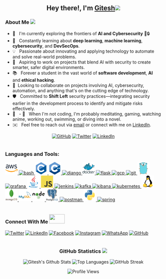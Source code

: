 <h2 align="center">Hey there!, I'm <a href="https://www.linkedin.com/in/giteshgund/">Gitesh</a><img src="https://media.giphy.com/media/fGGV7FeScq2s/giphy.gif" width="55px"></h2>

<h3>About Me <img src="https://media.giphy.com/media/2y98KScHKeaQM/giphy.gif" width="45px"></h3>

- 🔭 &nbsp; I'm currently exploring the frontiers of <strong>AI and Cybersecurity</strong> 🤖🔒
- 🌱 &nbsp; Constantly learning about <strong>deep learning</strong>, <strong>machine learning</strong>, <strong>cybersecurity</strong>, and <strong>DevSecOps</strong>.
- 💡 &nbsp; Passionate about innovating and applying technology to automate and solve real-world problems.
- 🚀 &nbsp; Aspiring to work on projects that blend AI with security to create smarter, safer digital environments.
- 📚 &nbsp; Forever a student in the vast world of <strong>software development</strong>, <strong>AI</strong> and <strong>ethical hacking</strong>.
- 🤝 &nbsp;Looking to collaborate on projects involving AI, cybersecurity, automation, and anything that's on the cutting edge of technology.
- 🛡️ &nbsp; Committed to <strong>Shift Left</strong> security practices—integrating security earlier in the development process to identify and mitigate risks effectively.
- 🎨 &nbsp; - 🎨 &nbsp; When I'm not coding, I'm probably meditating, gaming, watching anime, working out, swimming, or diving into a novel.
- ✉️ &nbsp; Feel free to reach out via [email](mailto:giteshgund1@gmail.com) or connect with me on [LinkedIn](https://www.linkedin.com/in/giteshgund/).

<div align="center">
  <a href="https://github.com/jetsunburst"><img src="https://img.shields.io/github/followers/jetsunburst?label=follow&style=social" alt="GitHub"></a>
  <a href="https://twitter.com/giteshgund"><img src="https://img.shields.io/twitter/follow/giteshgund?label=Twitter&style=social" alt="Twitter"></a>
  <a href="https://www.linkedin.com/in/giteshgund/"><img src="https://img.shields.io/badge/LinkedIn-connect-blue" alt="LinkedIn"></a>
</div>

#
<h3 align="left">Languages and Tools:</h3>
<div> 
  <a href="https://aws.amazon.com" target="_blank" rel="noreferrer"> <img src="https://raw.githubusercontent.com/devicons/devicon/master/icons/amazonwebservices/amazonwebservices-original-wordmark.svg" alt="aws" width="40" height="40"/> </a>
  <a href="https://www.gnu.org/software/bash/" target="_blank" rel="noreferrer"> <img src="https://www.vectorlogo.zone/logos/gnu_bash/gnu_bash-icon.svg" alt="bash" width="40" height="40"/> </a>
  <a href="https://www.cprogramming.com/" target="_blank" rel="noreferrer"> <img src="https://raw.githubusercontent.com/devicons/devicon/master/icons/c/c-original.svg" alt="c" width="40" height="40"/> </a>
  <a href="https://www.w3schools.com/cpp/" target="_blank" rel="noreferrer"> <img src="https://raw.githubusercontent.com/devicons/devicon/master/icons/cplusplus/cplusplus-original.svg" alt="cplusplus" width="40" height="40"/> </a>
  <a href="https://www.djangoproject.com/" target="_blank" rel="noreferrer"> <img src="https://cdn.worldvectorlogo.com/logos/django.svg" alt="django" width="40" height="40"/> </a>
  <a href="https://www.docker.com/" target="_blank" rel="noreferrer"> <img src="https://raw.githubusercontent.com/devicons/devicon/master/icons/docker/docker-original-wordmark.svg" alt="docker" width="40" height="40"/> </a>
  <a href="https://flask.palletsprojects.com/" target="_blank" rel="noreferrer"> <img src="https://www.vectorlogo.zone/logos/pocoo_flask/pocoo_flask-icon.svg" alt="flask" width="40" height="40"/> </a>
  <a href="https://cloud.google.com" target="_blank" rel="noreferrer"> <img src="https://www.vectorlogo.zone/logos/google_cloud/google_cloud-icon.svg" alt="gcp" width="40" height="40"/> </a>
  <a href="https://git-scm.com/" target="_blank" rel="noreferrer"> <img src="https://www.vectorlogo.zone/logos/git-scm/git-scm-icon.svg" alt="git" width="40" height="40"/> </a>
  <a href="https://golang.org" target="_blank" rel="noreferrer"> <img src="https://raw.githubusercontent.com/devicons/devicon/master/icons/go/go-original.svg" alt="go" width="40" height="40"/> </a>
  <a href="https://grafana.com" target="_blank" rel="noreferrer"> <img src="https://www.vectorlogo.zone/logos/grafana/grafana-icon.svg" alt="grafana" width="40" height="40"/> </a>
  <a href="https://www.java.com" target="_blank" rel="noreferrer"> <img src="https://raw.githubusercontent.com/devicons/devicon/master/icons/java/java-original.svg" alt="java" width="40" height="40"/> </a>
  <a href="https://developer.mozilla.org/en-US/docs/Web/JavaScript" target="_blank" rel="noreferrer"> <img src="https://raw.githubusercontent.com/devicons/devicon/master/icons/javascript/javascript-original.svg" alt="javascript" width="40" height="40"/> </a>
  <a href="https://www.jenkins.io" target="_blank" rel="noreferrer"> <img src="https://www.vectorlogo.zone/logos/jenkins/jenkins-icon.svg" alt="jenkins" width="40" height="40"/> </a>
  <a href="https://kafka.apache.org/" target="_blank" rel="noreferrer"> <img src="https://www.vectorlogo.zone/logos/apache_kafka/apache_kafka-icon.svg" alt="kafka" width="40" height="40"/> </a>
  <a href="https://www.elastic.co/kibana" target="_blank" rel="noreferrer"> <img src="https://www.vectorlogo.zone/logos/elasticco_kibana/elasticco_kibana-icon.svg" alt="kibana" width="40" height="40"/> </a>
  <a href="https://kubernetes.io" target="_blank" rel="noreferrer"> <img src="https://www.vectorlogo.zone/logos/kubernetes/kubernetes-icon.svg" alt="kubernetes" width="40" height="40"/> </a>
  <a href="https://www.linux.org/" target="_blank" rel="noreferrer"> <img src="https://raw.githubusercontent.com/devicons/devicon/master/icons/linux/linux-original.svg" alt="linux" width="40" height="40"/> </a>
  <a href="https://www.mongodb.com/" target="_blank" rel="noreferrer"> <img src="https://raw.githubusercontent.com/devicons/devicon/master/icons/mongodb/mongodb-original-wordmark.svg" alt="mongodb" width="40" height="40"/> </a>
  <a href="https://www.mysql.com/" target="_blank" rel="noreferrer"> <img src="https://raw.githubusercontent.com/devicons/devicon/master/icons/mysql/mysql-original-wordmark.svg" alt="mysql" width="40" height="40"/> </a>
  <a href="https://nodejs.org" target="_blank" rel="noreferrer"> <img src="https://raw.githubusercontent.com/devicons/devicon/master/icons/nodejs/nodejs-original-wordmark.svg" alt="nodejs" width="40" height="40"/> </a>
  <a href="https://www.postgresql.org" target="_blank" rel="noreferrer"> <img src="https://raw.githubusercontent.com/devicons/devicon/master/icons/postgresql/postgresql-original-wordmark.svg" alt="postgresql" width="40" height="40"/> </a>
  <a href="https://postman.com" target="_blank" rel="noreferrer"> <img src="https://www.vectorlogo.zone/logos/getpostman/getpostman-icon.svg" alt="postman" width="40" height="40"/> </a>
  <a href="https://www.python.org" target="_blank" rel="noreferrer"> <img src="https://raw.githubusercontent.com/devicons/devicon/master/icons/python/python-original.svg" alt="python" width="40" height="40"/> </a>
  <a href="https://spring.io/" target="_blank" rel="noreferrer"> <img src="https://www.vectorlogo.zone/logos/springio/springio-icon.svg" alt="spring" width="40" height="40"/> </a> 
</div>

#
<h3>Connect With Me <img src="https://media.giphy.com/media/JRlqKEzTDKci5JPcaL/giphy.gif" height="30px" width="50px"></h3>

<div>
<a href="https://twitter.com/giteshgund" target="blank"><img align="center" src="https://img.icons8.com/fluency/48/twitter.png" alt="Twitter" height="30" width="40"></a>
<a href="https://www.linkedin.com/in/giteshgund/" target="blank"><img align="center" src="https://raw.githubusercontent.com/rahuldkjain/github-profile-readme-generator/master/src/images/icons/Social/linked-in-alt.svg" alt="LinkedIn" height="30" width="40"></a>
<a href="https://www.facebook.com/giteshgund" target="blank"><img align="center" src="https://raw.githubusercontent.com/rahuldkjain/github-profile-readme-generator/master/src/images/icons/Social/facebook.svg" alt="Facebook" height="30" width="40"></a>
<a href="https://www.instagram.com/gitesh_gund_" target="blank"><img align="center" src="https://raw.githubusercontent.com/rahuldkjain/github-profile-readme-generator/master/src/images/icons/Social/instagram.svg" alt="Instagram" height="30" width="40"></a>
<a href="https://api.whatsapp.com/send/?phone=&text&app_absent=0&lang=en" target="blank"><img align="center" src="https://raw.githubusercontent.com/rahuldkjain/github-profile-readme-generator/master/src/images/icons/Social/whatsapp.svg" alt="WhatsApp" height="30" width="40"></a>
<a href="https://github.com/jetsunburst" target="blank"><img align="center" src="https://github.com/jetsunburst/jetsunburst/assets/91735941/bae0afd8-5bcb-4e4d-8bd5-f8915e06e2b4" alt="GitHub" height="30" width="40"></a>
</div>

# 
<h3 align="center">GitHub Statistics <img src="https://media.giphy.com/media/Do5GRTYRIhSFy/giphy.gif" width="50px"></h3>

<div align="center">
  <img src="https://github-readme-stats.vercel.app/api?username=jetsunburst&include_all_commits=true&count_private=true&show_icons=true&line_height=20&title_color=7A7ADB&icon_color=2234AE&text_color=D3D3D3&bg_color=0,000000,130F40" alt="Gitesh's Github Stats">
  <img src="https://github-readme-stats.vercel.app/api/top-langs/?username=jetsunburst&layout=compact&text_color=daf7dc&bg_color=151515" alt="Top Languages">
  <img src="http://github-readme-streak-stats.herokuapp.com?user=jetsunburst&theme=highcontrast" alt="GitHub Streak">
</div>

<div align="center">
  <p>
    <img src="https://komarev.com/ghpvc/?username=jetsunburst&label=Profile%20views&color=0e75b6&style=flat" alt="Profile Views">
  </p>
</div>


